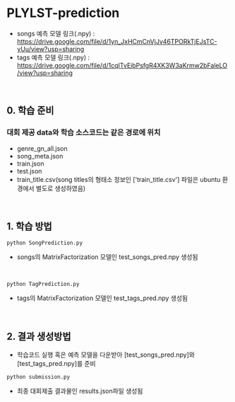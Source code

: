 # PLYLST-prediction

* songs 예측 모델 링크(.npy) : https://drive.google.com/file/d/1yn_JxHCmCnVjJv46TPORkTjEJsTC-yUu/view?usp=sharing  
* tags 예측 모델 링크(.npy) : https://drive.google.com/file/d/1cqITvEibPsfgR4XK3W3aKrmw2bFaleLO/view?usp=sharing  
<br>
  
  ## 0. 학습 준비  
  ### 대회 제공 data와 학습 소스코드는 같은 경로에 위치  
  * genre_gn_all.json  
  * song_meta.json  
  * train.json  
  * test.json  
  * train_title.csv(song titles의 형태소 정보인 ['train_title.csv'] 파일은 ubuntu 환경에서 별도로 생성하였음)  
  <br>  
  
  ## 1. 학습 방법  
  ~~~
  python SongPrediction.py  
  ~~~
  * songs의 MatrixFactorization 모델인 test_songs_pred.npy 생성됨  
  <br>
  
  ~~~
  python TagPrediction.py
  ~~~  
  * tags의 MatrixFactorization 모델인 test_tags_pred.npy 생성됨  
  <br>  
  
  ## 2. 결과 생성방법  
  * 학습코드 실행 혹은 예측 모델을 다운받아 [test_songs_pred.npy]와 [test_tags_pred.npy]를 준비  
  ~~~
  python submission.py
  ~~~  
    
  * 최종 대회제출 결과물인 results.json파일 생성됨  
